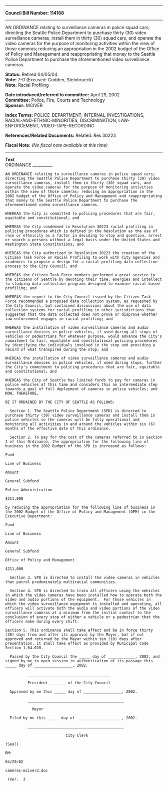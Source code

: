* * * * *  
  
**Council Bill Number: [](#h0)[](#h2)114168**  
  
* * * * *  
  
AN ORDINANCE relating to surveillance cameras in police squad cars; directing the Seattle Police Department to purchase thirty (30) video surveillance cameras, install them in thirty (30) squad cars, and operate the video cameras for the purpose of monitoring activities within the view of those cameras; reducing an appropriation in the 2002 budget of the Office of Policy and Management and reappropriating that money to the Seattle Police Department to purchase the aforementioned video surveillance cameras.  
  
**Status:** Retired 04/05/04   
**Vote:** 7-0 (Excused: Godden, Steinbrueck)   
**Note:** Racial Profiling  
  
  
**Date introduced/referred to committee:** April 29, 2002   
**Committee:** Police, Fire, Courts and Technology   
**Sponsor:** MCIVER   
  
**Index Terms:** POLICE-DEPARTMENT, INTERNAL-INVESTIGATIONS, RACIAL-AND-ETHNIC-MINORITIES, DISCRIMINATION, LAW-ENFORCEMENT, VIDEO-TAPE-RECORDING  
  
**References/Related Documents:** Related: Res 30223  
  
**Fiscal Note:** *(No fiscal note available at this time)*  
  
* * * * *  
  
**Text**  
    ORDINANCE __________  
  
    AN ORDINANCE relating to surveillance cameras in police squad cars;  
    directing the Seattle Police Department to purchase thirty (30) video  
    surveillance cameras, install them in thirty (30) squad cars, and  
    operate the video cameras for the purpose of monitoring activities  
    within the view of those cameras; reducing an appropriation in the  
    2002 budget of the Office of Policy and Management and reappropriating  
    that money to the Seattle Police Department to purchase the  
    aforementioned video surveillance cameras.  
  
    WHEREAS the City is committed to policing procedures that are fair,  
    equitable and constitutional; and  
  
    WHEREAS the City condemned in Resolution 30223 racial profiling in  
    policing procedures which is defined in the Resolution as the use of  
    race or ethnicity as a factor in deciding to stop and question, arrest  
    or search a persons without a legal basis under the United States and  
    Washington State Constitutions; and  
  
    WHEREAS the City authorized in Resolution 30223 the creation of the  
    Citizen Task Force on Racial Profiling to work with City agencies and  
    academics to propose a design for a racial profiling data collection  
    process to the City Council; and  
  
    WHEREAS the Citizen Task Force members performed a great service to  
    the citizens of Seattle by devoting their time, energies and intellect  
    to studying data collection programs designed to examine racial based  
    profiling; and  
  
    WHEREAS the report to the City Council issued by the Citizen Task  
    Force recommended a proposed data collection system, as requested by  
    the City Council, but contained discussions about the use of data  
    collection systems for racial profiling in other jurisdictions that  
    suggested that the data collected does not prove or disprove whether  
    law enforcement engages in racial profiling; and  
  
    WHEREAS the installation of video surveillance cameras and audio  
    surveillance devices in police vehicles, if used during all stops of  
    vehicles or pedestrians for whatever purpose, would advance the City's  
    commitment to fair, equitable and constitutional policing procedures  
    by identifying the individuals involved in the stop and providing a  
    record of what transpired during the stop; and  
  
    WHEREAS the installation of video surveillance cameras and audio  
    surveillance devices in police vehicles, if used during stops, further  
    the City's commitment to policing procedures that are fair, equitable  
    and constitutional; and  
  
    WHEREAS the City of Seattle has limited funds to pay for cameras in  
    police vehicles at this time and considers this an intermediate step  
    towards a goal of full deployment of cameras in police vehicles; and  
    NOW, THEREFORE,  
  
    BE IT ORDAINED BY THE CITY OF SEATTLE AS FOLLOWS:  
  
      Section 1. The Seattle Police Department (SPD) is directed to  
    purchase thirty (30) video surveillance cameras and install them in  
    police vehicles so the cameras will be fully operational and  
    monitoring all activities in and around the vehicles within six (6)  
    months of the effective date of this ordinance.  
  
      Section 2. To pay for the cost of the cameras referred to in Section  
    1 of this Ordinance, the appropriation for the following line of  
    business in the 2002 Budget of the SPD is increased as follows:  
  
    Fund  
  
    Line of Business  
  
    Amount  
  
    General Subfund  
  
    Police Administration  
  
    $211,000  
  
    by reducing the appropriation for the following line of business in  
    the 2002 Budget of the Office of Policy and Management (OPM) in the  
    Executive Department:  
  
    Fund  
  
    Line of Business  
  
    Amount  
  
    General Subfund  
  
    Office of Policy and Management  
  
    $211,000  
  
      Section 3. SPD is directed to install the video cameras in vehicles  
    that patrol predominately multiracial communities.  
  
      Section 4. SPD is directed to train all officers using the vehicles  
    in which the video cameras have been installed how to operate both the  
    video and audio portions of the equipment.  For those vehicles in  
    which the video surveillance equipment is installed and operating, all  
    officers will activate both the audio and video portions of the video  
    surveillance cameras at a minimum from the initial contact to the  
    conclusion of every stop of either a vehicle or a pedestrian that the  
    officers make during every shift.  
  
    Section 5. This ordinance shall take effect and be in force thirty  
    (30) days from and after its approval by the Mayor, but if not  
    approved and returned by the Mayor within ten (10) days after  
    presentation, it shall take effect as provided by Municipal Code  
    Section 1.04.020.  
  
      Passed by the City Council the _____ day of ____________, 2002, and  
    signed by me in open session in authentication of its passage this  
    _____ day of _________________, 2002.  
  
              _____________________________________  
  
              President _______ of the City Council  
  
      Approved by me this _____ day of _________________, 2002.  
  
              ___________________________________________  
  
                Mayor  
  
      Filed by me this _____ day of ____________________, 2002.  
  
              ___________________________________________  
  
                               City Clerk  
  
    (Seal)  
  
    RM:  
  
    04/29/02  
  
    cameras-mciver2.doc  
  
     (Ver.  3  
